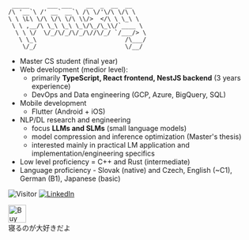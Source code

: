 ```               
 _____     ___ ___    __  _  __  __    
/\ '__`\ /' __` __`\ /\ \/'\/\ \/\ \   
\ \ \L\ \/\ \/\ \/\ \\/>  </\ \ \_\ \  
 \ \ ,__/\ \_\ \_\ \_\/\_/\_\\/`____ \ 
  \ \ \/  \/_/\/_/\/_/\//\/_/ `/___/> \
   \ \_\                         /\___/
    \/_/                         \/__/
```



- Master CS student (final year)
- Web development (medior level):
  - primarily **TypeScript, React frontend, NestJS backend** (3 years experience)
  - DevOps and Data engineering (GCP, Azure, BigQuery, SQL)
- Mobile development
  - Flutter (Android + iOS)
- NLP/DL research and engineering
  - focus **LLMs and SLMs** (small language models)
  - model compression and inference optimization (Master's thesis)
  - interested mainly in practical LM application and implementation/engineering specifics
- Low level proficiency = C++ and Rust (intermediate)
- Language proficiency - Slovak (native) and Czech, English (~C1), German (B1), Japanese (basic)


![Visitor](https://visitor-badge.laobi.icu/badge?page_id=Plasmoxy.Plasmoxy) <a href="https://www.linkedin.com/in/plasmoxy/">![LinkedIn](https://img.shields.io/badge/LinkedIn-0077B5?style=for-the-badge&logo=linkedin&logoColor=white)</a>

<!--
![Overall Stats](https://github-readme-stats.vercel.app/api?username=Plasmoxy&count_private=true&show_icons=true&hide=contribs&theme=tokyonight)
![Top Langs](https://github-readme-stats.vercel.app/api/top-langs/?username=Plasmoxy&hide=HTML,CSS,TeX,Makefile&layout=compact&theme=tokyonight&langs_count=10&exclude_repo=plasmoxy.github.io,Plasmoxy,opencv-java-tutorials,javalin,javafxopencv-started,ionic-react-detail-tab,InsanelyCheapElectronics,Hivemind,heroku-maggit,hello-world,DevMemories,denvs2018,arshiamidos,AIChamber,AestheticIndexer,Cataclysm,TheMachine)
-->

<a href='https://ko-fi.com/O5O148PL3' target='_blank'><img height='36' style='border:0px;height:36px;' src='https://cdn.ko-fi.com/cdn/kofi2.png?v=2' border='0' alt='Buy Me a Coffee at ko-fi.com' /></a><br/>
寝るのが大好きだよ


